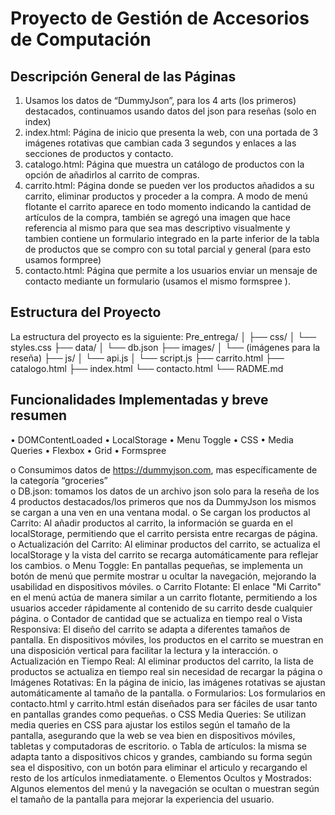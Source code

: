 # Proyecto de Gestión de Accesorios de Computación

## Descripción General de las Páginas
1. Usamos los datos de “DummyJson”, para los 4 arts (los primeros) destacados, continuamos usando datos del json para reseñas (solo en index)
2.  index.html: Página de inicio que presenta la web, con una portada de 3 imágenes rotativas que cambian cada 3 segundos y enlaces a las secciones de productos y contacto.
3.  catalogo.html: Página que muestra un catálogo de productos con la opción de añadirlos al carrito de compras.
4.  carrito.html: Página donde se pueden ver los productos añadidos a su carrito, eliminar productos y proceder a la compra. A modo de menú flotante el carrito aparece en todo momento indicando la cantidad de artículos de la compra, también se agregó una imagen que hace referencia al mismo para que sea mas descriptivo visualmente y tambien contiene un formulario integrado en la parte inferior de la tabla de productos que se compro con su total parcial y general (para esto usamos formpree)
5.  contacto.html: Página que permite a los usuarios enviar un mensaje de contacto mediante un formulario (usamos el mismo formspree ).

## Estructura del Proyecto
La estructura del proyecto es la siguiente:
Pre_entrega/ │ 
          ├── css/ 
          │      └── styles.css 
          ├── data/ 
          │     └── db.json 
          ├── images/ 
          │         └── (imágenes para la reseña) 
          ├── js/ 
          │     └── api.js
          │     └── script.js 
          ├── carrito.html 
          ├── catalogo.html 
          ├── index.html 
          └── contacto.html
          └── RADME.md

## Funcionalidades Implementadas y breve resumen
•   DOMContentLoaded
•   LocalStorage
•   Menu Toggle
•   CSS 
•   Media Queries
•   Flexbox
•   Grid
•   Formspree

o Consumimos datos de https://dummyjson.com, mas específicamente de la categoría “groceries”  
o   DB.json: tomamos los datos de un archivo json solo para la reseña de los 4 productos destacados/los primeros que nos da DummyJson los mismos se cargan a una ven en una ventana modal.
o Se cargan los productos al Carrito: Al añadir productos al carrito, la información se guarda en el localStorage, permitiendo que el carrito persista entre recargas de página.
o   Actualización del Carrito: Al eliminar productos del carrito, se actualiza el localStorage y la vista del carrito se recarga automáticamente para reflejar los cambios.
o   Menu Toggle: En pantallas pequeñas, se implementa un botón de menú que permite mostrar u ocultar la navegación, mejorando la usabilidad en dispositivos móviles.
o   Carrito Flotante: El enlace "Mi Carrito" en el menú actúa de manera similar a un carrito flotante, permitiendo a los usuarios acceder rápidamente al contenido de su carrito desde cualquier página.
o   Contador de cantidad que se actualiza en tiempo real
o   Vista Responsiva: El diseño del carrito se adapta a diferentes tamaños de pantalla. En dispositivos móviles, los productos en el carrito se muestran en una disposición vertical para facilitar la lectura y la interacción.
o   Actualización en Tiempo Real: Al eliminar productos del carrito, la lista de productos se actualiza en tiempo real sin necesidad de recargar la página 
o   Imágenes Rotativas: En la página de inicio, las imágenes rotativas se ajustan automáticamente al tamaño de la pantalla.
o   Formularios: Los formularios en contacto.html y carrito.html están diseñados para ser fáciles de usar tanto en pantallas grandes como pequeñas.
o   CSS Media Queries: Se utilizan media queries en CSS para ajustar los estilos según el tamaño de la pantalla, asegurando que la web se vea bien en dispositivos móviles, tabletas y computadoras de escritorio.
o   Tabla de artículos: la misma se adapta tanto a dispositivos chicos y grandes, cambiando su forma según sea el dispositivo, con un botón para eliminar el articulo y recargando el resto de los artículos inmediatamente.
o   Elementos Ocultos y Mostrados: Algunos elementos del menú y la navegación se ocultan o muestran según el tamaño de la pantalla para mejorar la experiencia del usuario.


